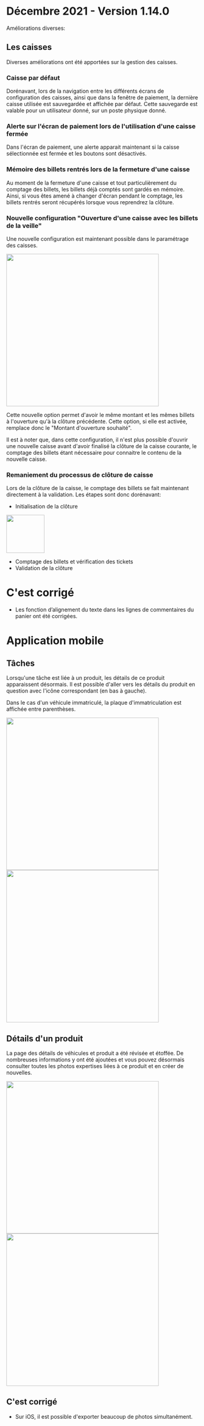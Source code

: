 # Décembre 2021 - Version 1.14.0

Améliorations diverses:

## Les caisses

Diverses améliorations ont été apportées sur la gestion des caisses.

### Caisse par défaut

Dorénavant, lors de la navigation entre les différents écrans de configuration des caisses, 
ainsi que dans la fenêtre de paiement, la dernière caisse utilisée est sauvegardée et affichée par défaut.
Cette sauvegarde est valable pour un utilisateur donné, sur un poste physique donné.

### Alerte sur l'écran de paiement lors de l'utilisation d'une caisse fermée

Dans l'écran de paiement, une alerte apparait maintenant si la caisse sélectionnée est fermée et les boutons sont désactivés.

### Mémoire des billets rentrés lors de la fermeture d'une caisse

Au moment de la fermeture d'une caisse et tout particulièrement du comptage des billets, les billets déjà comptés sont gardés en mémoire.
Ainsi, si vous êtes amené à changer d'écran pendant le comptage, les billets rentrés seront récupérés lorsque vous reprendrez la clôture.

### Nouvelle configuration "Ouverture d'une caisse avec les billets de la veille"

Une nouvelle configuration est maintenant possible dans le paramétrage des caisses.

<img src="https://raw.githubusercontent.com/yuzer-software/release-notes/master/release-notes/1.14.0/cashdesk-openWithClosingAmount.png" height="400"/>

Cette nouvelle option permet d'avoir le même montant et les mêmes billets à l'ouverture qu'à la clôture précédente.
Cette option, si elle est activée, remplace donc le "Montant d'ouverture souhaité".

Il est à noter que, dans cette configuration, il n'est plus possible d'ouvrir une nouvelle caisse avant d'avoir finalisé la clôture de la caisse courante,
le comptage des billets étant nécessaire pour connaitre le contenu de la nouvelle caisse.

### Remaniement du processus de clôture de caisse

Lors de la clôture de la caisse, le comptage des billets se fait maintenant directement à la validation. 
Les étapes sont donc dorénavant:
- Initialisation de la clôture
  
<img src="https://raw.githubusercontent.com/yuzer-software/release-notes/master/release-notes/1.14.0/cashdesk-initiateClosing.png" height="100"/>

- Comptage des billets et vérification des tickets
- Validation de la clôture

# C'est corrigé

- Les fonction d’alignement du texte dans les lignes de commentaires du panier ont été corrigées.

# Application mobile

## Tâches

Lorsqu'une tâche est liée à un produit, les détails de ce produit apparaissent désormais. Il est possible d'aller vers les détails du produit en question avec l'icône correspondant (en bas à gauche).

Dans le cas d'un véhicule immatriculé, la plaque d'immatriculation est affichée entre parenthèses.

<img src="https://raw.githubusercontent.com/yuzer-software/release-notes/master/release-notes/1.14.0/task-with-motorcycle.PNG" height="400"/>
<img src="https://raw.githubusercontent.com/yuzer-software/release-notes/master/release-notes/1.14.0/task-with-bike.PNG" height="400"/>

## Détails d'un produit

La page des détails de véhicules et produit a été révisée et étoffée. De nombreuses informations y ont été ajoutées et vous pouvez désormais consulter toutes les photos expertises liées à ce produit et en créer de nouvelles.

<img src="https://raw.githubusercontent.com/yuzer-software/release-notes/master/release-notes/1.14.0/motorcycle-details.PNG" height="400"/>
<img src="https://raw.githubusercontent.com/yuzer-software/release-notes/master/release-notes/1.14.0/bike-details.PNG" height="400"/>

## C'est corrigé

- Sur iOS, il est possible d'exporter beaucoup de photos simultanément.
